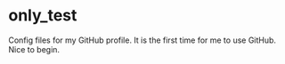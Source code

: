 # only_test
Config files for my GitHub profile.
It is the first time for me to use GitHub.
Nice to begin.
